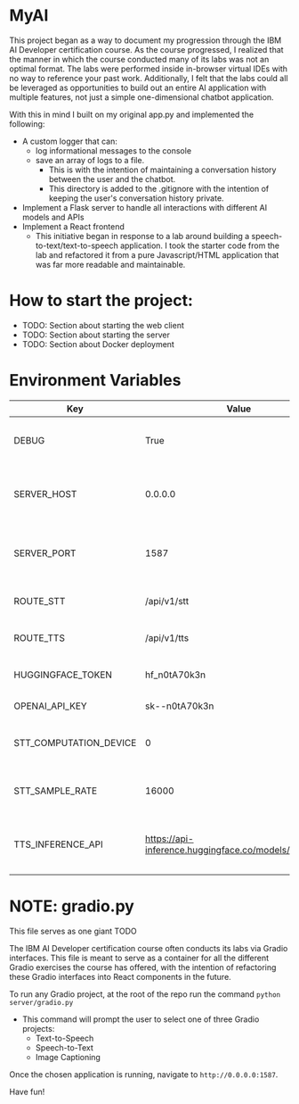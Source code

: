 # MyAI
This project began as a way to document my progression through the IBM AI Developer certification course. As the course
progressed, I realized that the manner in which the course conducted many of its labs was not an optimal format. The 
labs were performed inside in-browser virtual IDEs with no way to reference your past work. Additionally, I felt that
the labs could all be leveraged as opportunities to build out an entire AI application with multiple features, not just
a simple one-dimensional chatbot application.

With this in mind I built on my original app.py and implemented the following:
* A custom logger that can:
  * log informational messages to the console
  * save an array of logs to a file. 
    * This is with the intention of maintaining a conversation history between the user and the chatbot.
    * This directory is added to the .gitignore with the intention of keeping the user's conversation history private.
* Implement a Flask server to handle all interactions with different AI models and APIs
* Implement a React frontend
  * This initiative began in response to a lab around building a speech-to-text/text-to-speech application. I took the starter code from the lab and refactored it from a pure Javascript/HTML application that was far more readable and maintainable.

# How to start the project:
* TODO: Section about starting the web client
* TODO: Section about starting the server
* TODO: Section about Docker deployment

# Environment Variables
| Key                    | Value                                                 | Description                                     |
|------------------------|-------------------------------------------------------|-------------------------------------------------|
| DEBUG                  | True                                                  | Enable or disable debug mode                    |
| SERVER_HOST            | 0.0.0.0                                               | Server address where local app is hosted        |
| SERVER_PORT            | 1587                                                  | Port number for your local application instance |
| ROUTE_STT              | /api/v1/stt                                           | Endpoint for speech-to-text API                 |
| ROUTE_TTS              | /api/v1/tts                                           | Endpoint for text-to-speech API                 |
| HUGGINGFACE_TOKEN      | hf_n0tA70k3n                                          | Hugging Face API token                          |
| OPENAI_API_KEY         | sk--n0tA70k3n                                         | OpenAI API key                                  |
| STT_COMPUTATION_DEVICE | 0                                                     | Device index for stt computation (e.g., GPU)    |
| STT_SAMPLE_RATE        | 16000                                                 | Sample rate for speech-to-text processing       |
| TTS_INFERENCE_API      | https://api-inference.huggingface.co/models/suno/bark | URL for text-to-speech inference API            |

# NOTE: gradio.py

This file serves as one giant TODO

The IBM AI Developer certification course often conducts its labs via Gradio interfaces. This file is meant to
serve as a container for all the different Gradio exercises the course has offered, with the intention of refactoring 
these Gradio interfaces into React components in the future. 

To run any Gradio project, at the root of the repo run the command `python server/gradio.py`

- This command will prompt the user to select one of three Gradio projects:
  - Text-to-Speech
  - Speech-to-Text
  - Image Captioning

Once the chosen application is running, navigate to `http://0.0.0.0:1587`.

Have fun!